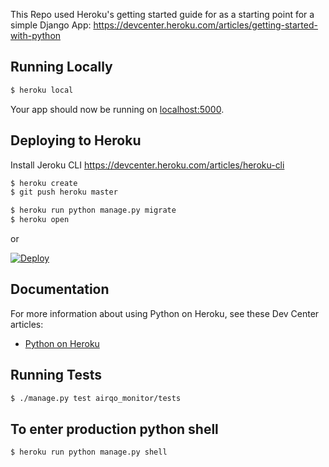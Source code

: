This Repo used Heroku's getting started guide for as a starting point for a simple Django App: https://devcenter.heroku.com/articles/getting-started-with-python

## Running Locally

```sh
$ heroku local
```

Your app should now be running on [localhost:5000](http://localhost:5000/).

## Deploying to Heroku

Install Jeroku CLI https://devcenter.heroku.com/articles/heroku-cli

```sh
$ heroku create
$ git push heroku master

$ heroku run python manage.py migrate
$ heroku open
```
or

[![Deploy](https://www.herokucdn.com/deploy/button.svg)](https://heroku.com/deploy)

## Documentation

For more information about using Python on Heroku, see these Dev Center articles:

- [Python on Heroku](https://devcenter.heroku.com/categories/python)

## Running Tests

```sh
$ ./manage.py test airqo_monitor/tests
```

## To enter production python shell

```sh
$ heroku run python manage.py shell
```
